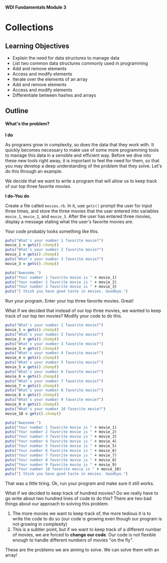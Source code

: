 **WDI Fundamentals Module 3**

# Collections

## Learning Objectives

* Explain the need for data structures to manage data
* List two common data structures commonly used in programming
* Add and remove elements
* Access and modify elements
* Iterate over the elements of an array
* Add and remove elements
* Access and modify elements
* Differentiate between hashes and arrays

## Outline

#### What's the problem?

**I do**

As programs grow in complexity, so does the data that they work with. It quickly
becomes necessary to make use of some more programming tools to manage this data
in a sensible and efficient way. Before we dive into these new tools right away,
it is important to feel the need for them, so that you may develop a deep
understanding of the problem that they solve. Let's do this through an example.

We decide that we want to write a program that will allow us to keep track of
our top three favorite movies.

**I do-You do**

Create a file called `movies.rb`. In it, use `gets()` prompt the user for input
three times, and store the three movies that the user entered into variables
`movie_1`, `movie_2`, and `movie_3`. After the user has entered three movies,
display a message stating what the user's favorite movies are.

Your code probably looks something like this.

```ruby
puts("What's your number 1 favorite movie?")
movie_1 = gets().chomp()
puts("What's your number 2 favorite movie?")
movie_2 = gets().chomp()
puts("What's your number 3 favorite movie?")
movie_3 = gets().chomp()

puts("Awesome.")
puts("Your number 1 favorite movie is " + movie_1)
puts("Your number 2 favorite movie is " + movie_2)
puts("Your number 3 favorite movie is " + movie_3)
puts("I think you have good taste in movies. Goodbye.")
```

Run your program. Enter your top three favorite movies. Great!

What if we decided that instead of our top three movies, we wanted to keep track
of our top ten movies? Modify your code to do this.

```ruby
puts("What's your number 1 favorite movie?")
movie_1 = gets().chomp()
puts("What's your number 2 favorite movie?")
movie_2 = gets().chomp()
puts("What's your number 3 favorite movie?")
movie_3 = gets().chomp()
puts("What's your number 4 favorite movie?")
movie_4 = gets().chomp()
puts("What's your number 5 favorite movie?")
movie_5 = gets().chomp()
puts("What's your number 6 favorite movie?")
movie_6 = gets().chomp()
puts("What's your number 7 favorite movie?")
movie_7 = gets().chomp()
puts("What's your number 8 favorite movie?")
movie_8 = gets().chomp()
puts("What's your number 9 favorite movie?")
movie_9 = gets().chomp()
puts("What's your number 10 favorite movie?")
movie_10 = gets().chomp()

puts("Awesome.")
puts("Your number 1 favorite movie is " + movie_1)
puts("Your number 2 favorite movie is " + movie_2)
puts("Your number 3 favorite movie is " + movie_3)
puts("Your number 4 favorite movie is " + movie_4)
puts("Your number 5 favorite movie is " + movie_5)
puts("Your number 6 favorite movie is " + movie_6)
puts("Your number 7 favorite movie is " + movie_7)
puts("Your number 8 favorite movie is " + movie_8)
puts("Your number 9 favorite movie is " + movie_9)
puts("Your number 10 favorite movie is " + movie_10)
puts("I think you have good taste in movies. Goodbye.")
```

That was a little tiring. Ok, run your program and make sure it still works.

What if we decided to keep track of hundred movies? Do we really have to go
write about two hundred lines of code to do this? There are two bad things about
our approach to solving this problem.

1. The more movies we want to keep track of, the more tedious it is to write
   the code to do so (our code is growing even though our program is not
   growing in complexity)
2. This is a subtler point, but if we want to keep track of a different number
   of movies, we are forced to **change our code**. Our code is not flexible
   enough to handle different numbers of movies "on the fly".

These are the problems we are aiming to solve. We can solve them with an array!
